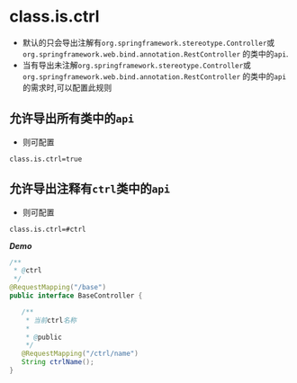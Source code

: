 # class.is.ctrl

- 默认的只会导出注解有`org.springframework.stereotype.Controller`或`org.springframework.web.bind.annotation.RestController`
的类中的`api`.
- 当有导出未注解`org.springframework.stereotype.Controller`或`org.springframework.web.bind.annotation.RestController`
的类中的`api`的需求时,可以配置此规则


## 允许导出所有类中的`api`

- 则可配置

 ```properties
 class.is.ctrl=true
 ```

## 允许导出注释有`ctrl`类中的`api`

- 则可配置

 ```properties
 class.is.ctrl=#ctrl
 ```

***Demo***
 
 ```java
 /**
  * @ctrl
  */
@RequestMapping("/base")
public interface BaseController {

    /**
     * 当前ctrl名称
     *
     * @public
     */
    @RequestMapping("/ctrl/name")
    String ctrlName();
}
 ```